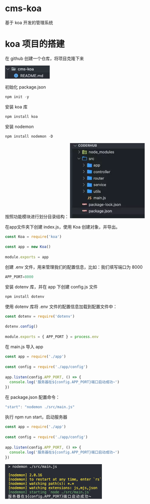 # cms-koa

基于 koa 开发的管理系统


# koa 项目的搭建

在 github 创建一个仓库，将项目克隆下来

![1654842819682.png](image/README/1654842819682.png)

初始化 package.json

```javascript
npm init -y
```

安装 koa 库

```javascript
npm install koa
```

安装 nodemon

```javascript
npm install nodemon -D
```

按照功能模块进行划分目录结构：
![1654842844927.png](image/README/1654842844927.png)

在app文件夹下创建 index.js，使用 Koa 创建对象，并导出。

```javascript
const Koa = require('koa')

const app = new Koa()

module.exports = app
```

创建 .env 文件，用来管理我们的配置信息，比如：我们填写端口为 8000

```javascript
APP_PORT=8000
```

安装 dotenv 库，并在 app 下创建 config.js 文件

```javascript
npm install dotenv
```

使用 dotenv 库将 .env 文件的配置信息加载到配置文件中：

```javascript
const dotenv = require('dotenv')

dotenv.config()

module.exports = { APP_PORT } = process.env
```

在 main.js 导入 app

```javascript
const app = require('./app')

const config = require('./app/config')

app.listen(config.APP_PORT, () => {
  console.log('服务器在${config.APP_PORT}端口启动成功~')
})

```

在 package.json 配置命令：

```javascript
"start": "nodemon ./src/main.js"
```

执行 npm run start，启动服务器

```javascript
const app = require('./app')

const config = require('./app/config')

app.listen(config.APP_PORT, () => {
  console.log('服务器在${config.APP_PORT}端口启动成功~')
})
```

![1654842855756.png](image/README/1654842855756.png)
